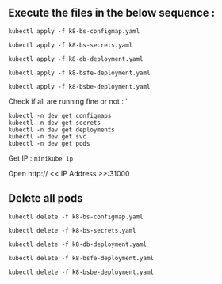 ## Execute the files in the below sequence :

`kubectl apply -f k8-bs-configmap.yaml`

`kubectl apply -f k8-bs-secrets.yaml`

`kubectl apply -f k8-db-deployment.yaml`

`kubectl apply -f k8-bsfe-deployment.yaml`

`kubectl apply -f k8-bsbe-deployment.yaml`

Check if all are running fine or not : `

`kubectl -n dev get configmaps` <br>
`kubectl -n dev get secrets` <br>
`kubectl -n dev get deployments` <br>
`kubectl -n dev get svc` <br>
`kubectl -n dev get pods` <br>

Get IP : `minikube ip` <br>


Open http:// << IP Address >>:31000

## Delete all pods

`kubectl delete -f k8-bs-configmap.yaml`

`kubectl delete -f k8-bs-secrets.yaml`

`kubectl delete -f k8-db-deployment.yaml`

`kubectl delete -f k8-bsfe-deployment.yaml`

`kubectl delete -f k8-bsbe-deployment.yaml`
